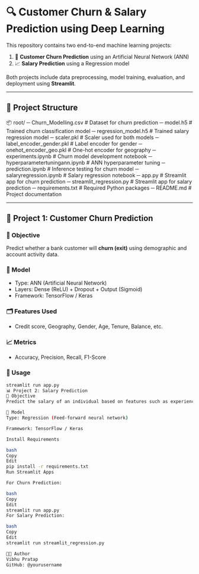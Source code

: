 # 🔍 Customer Churn & Salary Prediction using Deep Learning

This repository contains two end-to-end machine learning projects:

1. 🧠 **Customer Churn Prediction** using an Artificial Neural Network (ANN)
2. 📈 **Salary Prediction** using a Regression model

Both projects include data preprocessing, model training, evaluation, and deployment using **Streamlit**.

---

## 📂 Project Structure

📦 root/
─ Churn_Modelling.csv # Dataset for churn prediction
─ model.h5 # Trained churn classification model
─ regression_model.h5 # Trained salary regression model
─ scaler.pkl # Scaler used for both models
─ label_encoder_gender.pkl # Label encoder for gender
─ onehot_encoder_geo.pkl # One-hot encoder for geography
─ experiments.ipynb # Churn model development notebook
─ hyperparametertuningann.ipynb # ANN hyperparameter tuning
─ prediction.ipynb # Inference testing for churn model
─ salaryregression.ipynb # Salary regression notebook
─ app.py # Streamlit app for churn prediction
─ streamlit_regression.py # Streamlit app for salary prediction
─ requirements.txt # Required Python packages
─ README.md # Project documentation


---

## 🧠 Project 1: Customer Churn Prediction

### 📌 Objective
Predict whether a bank customer will **churn (exit)** using demographic and account activity data.

### 🔧 Model
- Type: ANN (Artificial Neural Network)
- Layers: Dense (ReLU) + Dropout + Output (Sigmoid)
- Framework: TensorFlow / Keras

### 🗂 Features Used
- Credit score, Geography, Gender, Age, Tenure, Balance, etc.

### 📈 Metrics
- Accuracy, Precision, Recall, F1-Score

### 🚀 Usage
```bash
streamlit run app.py
📊 Project 2: Salary Prediction
📌 Objective
Predict the salary of an individual based on features such as experience and domain.

🔧 Model
Type: Regression (Feed-forward neural network)

Framework: TensorFlow / Keras

Install Requirements

bash
Copy
Edit
pip install -r requirements.txt
Run Streamlit Apps

For Churn Prediction:

bash
Copy
Edit
streamlit run app.py
For Salary Prediction:

bash
Copy
Edit
streamlit run streamlit_regression.py

👨‍💻 Author
Vibhu Pratap
GitHub: @yourusername

